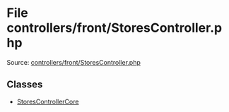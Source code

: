 File controllers/front/StoresController.php
=========

Source: [controllers/front/StoresController.php](https://github.com/PrestaShop/PrestaShop/blob/1.6.0.2/controllers/front/StoresController.php)


Classes
-------

* [StoresControllerCore](class.StoresControllerCore.md)

